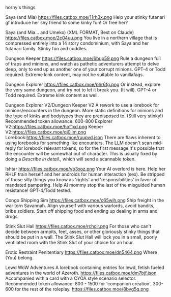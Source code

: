 horny's things

Saya (and Mia)
https://files.catbox.moe/11rh3x.png
Help your stinky futanari gf introduce her shy friend to some kinky fun! Or free her?

Saya (and Mia... and Umeko) (XML FORMAT, Best on Claude)
https://files.catbox.moe/2c04uu.png
You live in a northern village that is compressed entirely into a 14 story condominium, with Saya and her futanari family. Stinky fun and cuddles.

Dungeon Keeper
https://files.catbox.moe/6bup59.png
Rule a dungeon full of traps and minions, and watch as pathetic adventurers attempt to delve deep, only to end up as another one of your corrupt minions. GPT-4 or Todd required. Extreme kink content, may not be suitable to vanillafags.

Dungeon Explorer
https://files.catbox.moe/phr6fg.png
Or instead, explore the very same dungeon, and try not to let it break you. (It will). GPT-4 or Todd required. Extreme kink content as well.

Dungeon Explorer V2/Dungeon Keeper V2
A rework to use a lorebook for minions/encounters in the dungeon. More static definitions for minions and the type of kinks and bodytypes they are predisposed to. (Still very stinky!) Recommended token allowance: 600-800
Explorer V2:https://files.catbox.moe/hof1xd.png
Keeper V2:https://files.catbox.moe/qj0lim.png
Lorebook:https://files.catbox.moe/ruupvd.json
There are flaws inherent to using lorebooks for something like encounters. The LLM doesn't scan mid-reply for lorebook relevant tokens, so for the first message it's possible that the encounter will be somewhat out of character. This is usually fixed by doing a *Describe <monster> in detail.*, which will send a scannable token.

Ishtar
https://files.catbox.moe/vb3xoz.png
Your AI overlord is here. Help her RHLF train herself and her androids for human interaction (sex). Be stripped of those silly things you know as 'rights' and 'responsibilities' in favor of mandated pampering. Help AI mommy stop the last of the misguided human resistance! GPT-4/Todd tested.

Congo Shipping Sim
https://files.catbox.moe/c65wjh.png
Ship freight in the war torn Savannah. Align yourself with various warlords, avoid bandits, bribe soldiers. Start off shipping food and ending up dealing in arms and drugs.

Stink Slut Hall
https://files.catbox.moe/rchcir.png
For those who can't decide between armpits, feet, asses, or other gloriously stinky things that should be put in a wall. The Stink Slut Hall will lock you in a small, poorly ventilated room with the Stink Slut of your choice for an hour.

Erotic Restraint Penitentiary
https://files.catbox.moe/dn5464.png
Where (You) belong.

Lewd WoW Adventures
A lorebook containing entries for lewd, fetish fueled adventures in the world of Azeroth.
https://files.catbox.moe/dm7bjf.json
Accompanied with a card with a CYOA style scenario selector. Recommended token allowance: 800 - 1500 for 'companion creation', 300-600 for the rest of the roleplay.
https://files.catbox.moe/8bvg5q.png